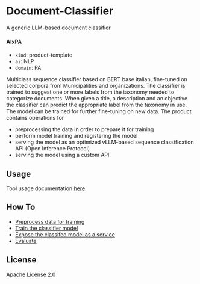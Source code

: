 # Document-Classifier
A generic LLM-based document classifier

#### AIxPA

-   `kind`: product-template
-   `ai`: NLP
-   `domain`: PA

Multiclass sequence classifier based on BERT base italian, fine-tuned on selected corpora from Municipalities and organizations. 
The classifier is trained to suggest one or more labels from the taxonomy needed to categorize documents. 
When given a title, a description and an objective the classifier can predict the appropriate label from the taxonomy in use. 
The model can be trained for further fine-tuning on new data. The product contains operations for

- preprocessing the data in order to prepare it for training
- perform model training and registering the model
- serving the model as an optimized vLLM-based sequence classification API (Open Inference Protocol)
- serving the model using a custom API.

## Usage

Tool usage documentation [here](./docs/usage.md).

## How To

- [Preprocess data for training](./docs/howto/process.md)
- [Train the classifier model](./docs/howto/train.md)
- [Expose the classifed model as a service](./docs/howto/expose.md)
- [Evaluate](./docs/howto/evaluate.md)


## License

[Apache License 2.0](./LICENSE)